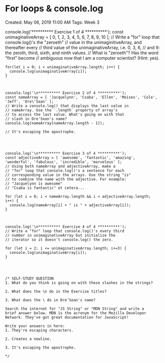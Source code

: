 # For loops & console.log

Created: May 06, 2019 11:00 AM
Tags: Week 3

console.log('********** Exercise 1 of 4 **********');
    const unimaginativeArray = [ 0, 1, 2, 3, 4, 5, 6, 7, 8, 9, 10 ];
    // Write a "for" loop that console.log()'s the "zeroeth"
    // value in the unimaginitiveArray, and thereafter every
    // third value of the unimaginativeArray, i.e. 0, 3, 6,
    // and 9: the zeroth, third, sixth, and ninth values.
    // What is "zeroeth"? Has the word "first" become
    // ambiguous now that I am a computer scientist? (Hint: yes).
    
    for(let i = 0; i < unimaginativeArray.length; i++) {
      console.log(unimaginativeArray[i]);
    }
    
    
    
    console.log('\n********** Exercise 2 of 4 **********');
    const nameArray = [ 'Jacquelynn', 'Csaba', 'Ellen', 'Moises', 'Cole', 'Jeff', 'Dre\'Sean' ];
    // Write a console.log() that displays the last value in
    // nameArray. Use the `.length` property of array's
    // to access the last value. What's going on with that
    // slash in Dre'Sean's name?
    console.log(nameArray[nameArray.length - 1]);
    
    // It's escaping the apostrophe.
    
    
    
    
    console.log('\n********** Exercise 3 of 4 **********');
    const adjectiveArray = [ 'awesome', 'fantastic', 'amazing', 'wonderful', 'fabulous', 'incredible', 'marvelous' ];
    // Using both nameArray and adjectiveArray, make a
    // "for" loop that console.log()'s a sentence for each
    // corresponding value in the arrays. Use the string "is"
    // to combine the name with the adjective. For example:
    // "Jacquelynn is awesome"
    // "Csaba is fantastic" et cetera...
    
    for (let i = 0; i < nameArray.length && i < adjectiveArray.length; i++) {
      console.log(nameArray[i] + " is " + adjectiveArray[i]);
    }
    
    
    
    console.log('\n********** Exercise 4 of 4 **********');
    // Write a "for" loop that console.log()'s every third
    // number in unimaginativeArray but initialize the
    // iterator so it doesn't console.log() the zero.
    
    for (let i = 2; i <= unimaginativeArray.length; i+=3) {
      console.log(unimaginativeArray[i]);
    }
    
    
    
    
    /* SELF-STUDY QUESTION
    1. What do you think is going on with those slashes in the strings?
    
    2. What does the \n do in the Exercise titles?
    
    3. What does the \ do in Dre'Sean's name?
    
    Search the internet for "JS String" or "MDN String" and write a
    brief answer below. MDN is the acronym for the Mozilla Developer
    Network. They've got great documentation for JavaScript!
    
    Write your answers in here:
    1. They're escaping characters.
    
    2. Creates a newline.
    
    3. It's escaping the apostrophe.
    
    */